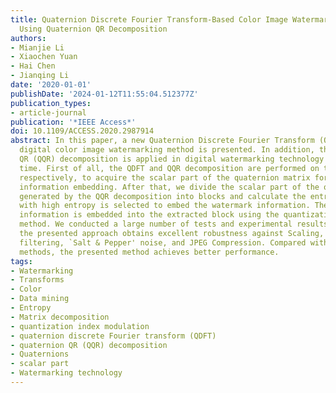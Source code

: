 ```yaml
---
title: Quaternion Discrete Fourier Transform-Based Color Image Watermarking Method
  Using Quaternion QR Decomposition
authors:
- Mianjie Li
- Xiaochen Yuan
- Hai Chen
- Jianqing Li
date: '2020-01-01'
publishDate: '2024-01-12T11:55:04.512377Z'
publication_types:
- article-journal
publication: '*IEEE Access*'
doi: 10.1109/ACCESS.2020.2987914
abstract: In this paper, a new Quaternion Discrete Fourier Transform (QDFT)-based
  digital color image watermarking method is presented. In addition, the Quaternion
  QR (QQR) decomposition is applied in digital watermarking technology for the first
  time. First of all, the QDFT and QQR decomposition are performed on the host image,
  respectively, to acquire the scalar part of the quaternion matrix for watermark
  information embedding. After that, we divide the scalar part of the quaternion matrix
  generated by the QQR decomposition into blocks and calculate the entropy. The block
  with high entropy is selected to embed the watermark information. Then the watermark
  information is embedded into the extracted block using the quantization index modulation
  method. We conducted a large number of tests and experimental results indicate that
  the presented approach obtains excellent robustness against Scaling, Rotation, Median
  filtering, `Salt & Pepper' noise, and JPEG Compression. Compared with the existing
  methods, the presented method achieves better performance.
tags:
- Watermarking
- Transforms
- Color
- Data mining
- Entropy
- Matrix decomposition
- quantization index modulation
- quaternion discrete Fourier transform (QDFT)
- quaternion QR (QQR) decomposition
- Quaternions
- scalar part
- Watermarking technology
---
```


